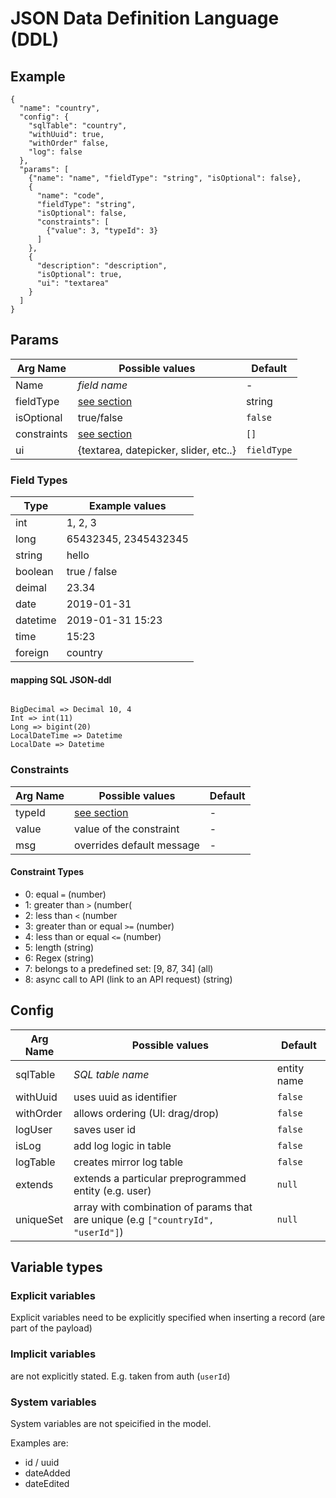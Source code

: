 # JSON Data Definition Language (DDL)

## Example

```
{
  "name": "country",
  "config": {
    "sqlTable": "country",
    "withUuid": true,
    "withOrder" false,
    "log": false
  },
  "params": [
    {"name": "name", "fieldType": "string", "isOptional": false},
    {
      "name": "code",
      "fieldType": "string",
      "isOptional": false,
      "constraints": [
        {"value": 3, "typeId": 3}
      ]
    },
    {
      "description": "description",
      "isOptional": true,
      "ui": "textarea"
    }
  ]
}
```

## Params


| Arg Name    |  Possible values                                                | Default     |
|-------------|-----------------------------------------------------------------|-------------|
| Name        | *field name*                                                    | -           |
| fieldType   | [see section](#field-types)                                     | string      |
| isOptional  | true/false                                                      | `false`     |
| constraints | [see section](#constraints)                                     | `[]`        |
| ui          | {textarea, datepicker, slider, etc..}                           | `fieldType` |


### Field Types

| Type     | Example values       |
|----------|----------------------|
| int      | 1, 2, 3              |
| long     | 65432345, 2345432345 |
| string   | hello                |
| boolean  | true / false         |
| deimal   | 23.34                |
| date     | 2019-01-31           |
| datetime | 2019-01-31 15:23     |
| time     | 15:23                |
| foreign  | country              |

#### mapping SQL JSON-ddl

```

BigDecimal => Decimal 10, 4
Int => int(11)
Long => bigint(20)
LocalDateTime => Datetime
LocalDate => Datetime
```

### Constraints

| Arg Name    |  Possible values                                                | Default     |
|-------------|-----------------------------------------------------------------|-------------|
| typeId      | [see section](#constraint-types)                                | -           |
| value       | value of the constraint                                         | -           |
| msg         | overrides default message                                       | -           |

#### Constraint Types
* 0: equal `=` (number)
* 1: greater than `>` (number(
* 2: less than `<` (number
* 3: greater than or equal `>=` (number)
* 4: less than or equal `<=` (number)
* 5: length (string)
* 6: Regex (string)
* 7: belongs to a predefined set: [9, 87, 34] (all)
* 8: async call to API (link to an API request) (string)

## Config

| Arg Name    |  Possible values                                                                 | Default     |
|-------------|----------------------------------------------------------------------------------|-------------|
| sqlTable    | *SQL table name*                                                                 | entity name |
| withUuid    | uses uuid as identifier                                                          | `false`     |
| withOrder   | allows ordering (UI: drag/drop)                                                  | `false`     |
| logUser     | saves user id                                                                    | `false`     |
| isLog       | add log logic in table                                                           | `false`     |
| logTable    | creates mirror log table                                                         | `false`     |
| extends     | extends a particular preprogrammed entity (e.g. user)                            | `null`      |
| uniqueSet   | array with combination of params that are unique (e.g `["countryId", "userId"]`) | `null`      |

## Variable types

### Explicit variables

Explicit variables need to be explicitly specified when inserting a record (are part of the payload)

### Implicit variables

are not explicitly stated. E.g. taken from auth (`userId`)

### System variables

System variables are not speicified in the model.

Examples are:

* id / uuid
* dateAdded
* dateEdited
